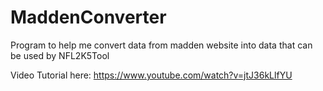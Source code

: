 # MaddenConverter
Program to help me convert data from madden website into data that can be used by NFL2K5Tool

Video Tutorial here: https://www.youtube.com/watch?v=jtJ36kLlfYU
